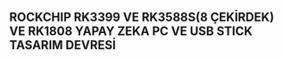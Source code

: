 ROCKCHIP RK3399 VE RK3588S(8 ÇEKİRDEK) VE RK1808 YAPAY ZEKA PC VE USB STICK TASARIM DEVRESİ
---------------------------------------------------

